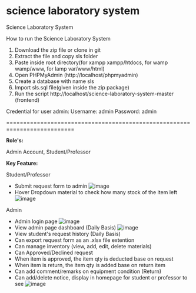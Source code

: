 # science laboratory system
Science Laboratory System

How to run the Science Laboratory System
1. Download the  zip file or clone in git
2. Extract the file and copy sls folder
3. Paste inside root directory(for xampp xampp/htdocs, for wamp wamp/www, for lamp var/www/html)
4. Open PHPMyAdmin (http://localhost/phpmyadmin)
5. Create a database with name sls 
6. Import sls.sql file(given inside the zip package)
7. Run the script http://localhost/science-laboratory-system-master (frontend)

Credential for user admin:
Username: admin
Password: admin

==========================================================================

**Role's:**

Admin Account, Student/Professor

**Key Feature:**

Student/Professor
 - Submit request form to admin
![image](https://user-images.githubusercontent.com/36355952/183422560-d207da58-ca7d-4888-af76-b88aae516f9c.png)
 - Hover Dropdown material to check how many stock of the item left
![image](https://user-images.githubusercontent.com/36355952/183422782-1a385078-7938-4e7e-a9ea-c818e90f8f0a.png)

Admin
- Admin login page
![image](https://user-images.githubusercontent.com/36355952/183422951-169af3cc-df5c-4723-86ba-494387aeb979.png)
- View admin page dashboard (Daily Basis)
![image](https://user-images.githubusercontent.com/36355952/183423061-b34dc75e-df82-43be-9db2-3af2b24e3b6b.png)
- View student's request history (Daily Basis)
- Can export request form as an .xlsx file extention
- Can manage inventory (view, add, edit, delete materials)
- Can Approved/Declined request
- When item is approved, the item qty is deducted base on request
- When item is return, the item qty is added base on return item
- Can add comment/remarks on equipment condition (Return)
- Can add/delete notice, display in homepage for student or professor to see
![image](https://user-images.githubusercontent.com/36355952/183422381-63c2dce5-9da5-4977-b2c3-69871a8e6f3c.png)

